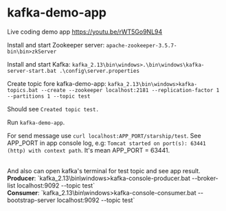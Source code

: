 # kafka-demo-app

Live coding demo app https://youtu.be/rWT5Go9NL94

Install and start Zookeeper server:
`apache-zookeeper-3.5.7-bin\bin>zkServer`

Install and start Kafka:
`kafka_2.13\bin\windows>.\bin\windows\kafka-server-start.bat .\config\server.properties`

Create topic fore kafka-demo-app:
`kafka_2.13\bin\windows>kafka-topics.bat --create --zookeeper localhost:2181 --replication-factor 1 --partitions 1 --topic test`

Should see `Created topic test.`

Run `kafka-demo-app`.

For send message use `curl localhost:APP_PORT/starship/test`.
See APP_PORT in app console log, e.g:
`Tomcat started on port(s): 63441 (http) with context path`. It's mean APP_PORT = 63441. 

<br>
And also can open kafka's terminal for test topic and see app result.
<br>
<b>Producer</b>: `kafka_2.13\bin\windows>kafka-console-producer.bat --broker-list localhost:9092 --topic test`
<br>
<b>Consumer</b>: `kafka_2.13\bin\windows>kafka-console-consumer.bat --bootstrap-server localhost:9092 --topic test`
